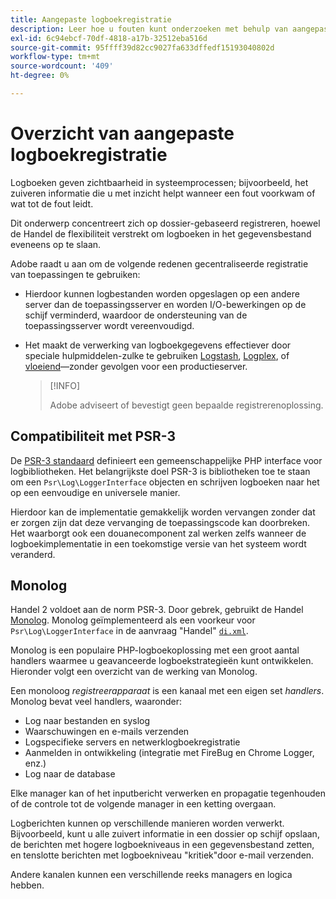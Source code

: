 ```yaml
---
title: Aangepaste logboekregistratie
description: Leer hoe u fouten kunt onderzoeken met behulp van aangepaste logboekregistratie.
exl-id: 6c94ebcf-70df-4818-a17b-32512eba516d
source-git-commit: 95ffff39d82cc9027fa633dffedf15193040802d
workflow-type: tm+mt
source-wordcount: '409'
ht-degree: 0%

---
```


# Overzicht van aangepaste logboekregistratie

Logboeken geven zichtbaarheid in systeemprocessen; bijvoorbeeld, het zuiveren informatie die u met inzicht helpt wanneer een fout voorkwam of wat tot de fout leidt.

Dit onderwerp concentreert zich op dossier-gebaseerd registreren, hoewel de Handel de flexibiliteit verstrekt om logboeken in het gegevensbestand eveneens op te slaan.

Adobe raadt u aan om de volgende redenen gecentraliseerde registratie van toepassingen te gebruiken:

- Hierdoor kunnen logbestanden worden opgeslagen op een andere server dan de toepassingsserver en worden I/O-bewerkingen op de schijf verminderd, waardoor de ondersteuning van de toepassingsserver wordt vereenvoudigd.

- Het maakt de verwerking van logboekgegevens effectiever door speciale hulpmiddelen-zulke te gebruiken [Logstash], [Logplex], of [vloeiend]—zonder gevolgen voor een productieserver.

   >[!INFO]
   >
   >Adobe adviseert of bevestigt geen bepaalde registrerenoplossing.

## Compatibiliteit met PSR-3

De [PSR-3 standaard][laminas] definieert een gemeenschappelijke PHP interface voor logbibliotheken. Het belangrijkste doel PSR-3 is bibliotheken toe te staan om een `Psr\Log\LoggerInterface` objecten en schrijven logboeken naar het op een eenvoudige en universele manier.

Hierdoor kan de implementatie gemakkelijk worden vervangen zonder dat er zorgen zijn dat deze vervanging de toepassingscode kan doorbreken. Het waarborgt ook een douanecomponent zal werken zelfs wanneer de logboekimplementatie in een toekomstige versie van het systeem wordt veranderd.

## Monolog

Handel 2 voldoet aan de norm PSR-3. Door gebrek, gebruikt de Handel [Monolog]. Monolog geïmplementeerd als een voorkeur voor `Psr\Log\LoggerInterface` in de aanvraag &quot;Handel&quot; [`di.xml`][di].

Monolog is een populaire PHP-logboekoplossing met een groot aantal handlers waarmee u geavanceerde logboekstrategieën kunt ontwikkelen. Hieronder volgt een overzicht van de werking van Monolog.

Een monoloog _registreerapparaat_ is een kanaal met een eigen set _handlers_. Monolog bevat veel handlers, waaronder:

- Log naar bestanden en syslog
- Waarschuwingen en e-mails verzenden
- Logspecifieke servers en netwerklogboekregistratie
- Aanmelden in ontwikkeling (integratie met FireBug en Chrome Logger, enz.)
- Log naar de database

Elke manager kan of het inputbericht verwerken en propagatie tegenhouden of de controle tot de volgende manager in een ketting overgaan.

Logberichten kunnen op verschillende manieren worden verwerkt. Bijvoorbeeld, kunt u alle zuivert informatie in een dossier op schijf opslaan, de berichten met hogere logboekniveaus in een gegevensbestand zetten, en tenslotte berichten met logboekniveau &quot;kritiek&quot;door e-mail verzenden.

Andere kanalen kunnen een verschillende reeks managers en logica hebben.

<!-- link definitions -->

[di]: https://github.com/magento/magento2/blob/2.4/app/etc/di.xml#L9
[vloeiend]: https://www.fluentd.org/
[laminas]: https://docs.laminas.dev/laminas-log/
[Logplex]: https://devcenter.heroku.com/articles/logplex
[Logstash]: https://www.elastic.co/products/logstash
[Monolog]: https://github.com/Seldaek/monolog
